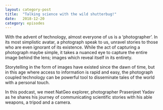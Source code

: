 ```yaml
---
layout: category-post
title:  "Talking science with the wild shutterbug!"
date:   2018-12-20
category: episodes
---
```

With the advent of technology, almost everyone of us is a ‘photographer’. In its most simplistic avatar, a photograph speak to us, unravel stories to those who are even ignorant of its existence. While the act of capturing a photograph maybe simple, it takes a nuanced eye to capture the entire image behind the lens; images which reveal itself in its entirety.

Storytelling in the form of images have existed since the dawn of time, but in this age where access to information is rapid and easy, the photograph coupled technology can be powerful tool to disseminate tales of the world with a personal touch. 

In this podcast, we meet NatGeo explorer, photographer Prasenjeet Yadav as he shares his journey of communicating scientific stories with his able weapons,  a tripod and a camera.


